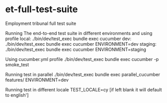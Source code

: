 # et-full-test-suite
Employment tribunal full test suite

Running The end-to-end test suite in different environments and using profile
local: ./bin/dev/test_exec bundle exec cucumber dev: ./bin/dev/test_exec bundle exec cucumber ENVIRONMENT=dev staging: ./bin/dev/test_exec bundle exec cucumber ENVIRONMENT=staging

Using cucumber.yml profile
./bin/dev/test_exec bundle exec cucumber -p smoke_test

Running test in parallel
./bin/dev/test_exec bundle exec parallel_cucumber features/ ENVIRONMENT=dev

Running test in different locale
TEST_LOCALE=cy [if left blank it will default to english']